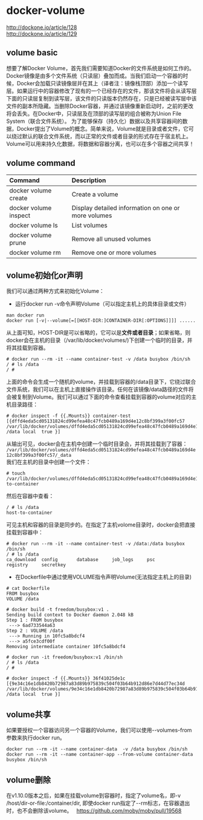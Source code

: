 # docker-volume
http://dockone.io/article/128  
http://dockone.io/article/129  
## volume basic
想要了解Docker Volume，首先我们需要知道Docker的文件系统是如何工作的。  
Docker镜像是由多个文件系统（只读层）叠加而成。当我们启动一个容器的时候，Docker会加载只读镜像层并在其上（译者注：镜像栈顶部）添加一个读写层。如果运行中的容器修改了现有的一个已经存在的文件，那该文件将会从读写层下面的只读层复制到读写层，该文件的只读版本仍然存在，只是已经被读写层中该文件的副本所隐藏。当删除Docker容器，并通过该镜像重新启动时，之前的更改将会丢失。在Docker中，只读层及在顶部的读写层的组合被称为Union File System（联合文件系统）。 
为了能够保存（持久化）数据以及共享容器间的数据，Docker提出了Volume的概念。简单来说，Volume就是目录或者文件，它可以绕过默认的联合文件系统，而以正常的文件或者目录的形式存在于宿主机上。  
Volume可以用来持久化数据，将数据和容器分离，也可以在多个容器之间共享！  
## volume command
|Command|Description|
|:-------|:----------|
|docker volume create|Create a volume |
|docker volume inspect|Display detailed information on one or more volumes|
|docker volume ls|List volumes|
|docker volume prune|Remove all unused volumes|
|docker volume rm|Remove one or more volumes|
## volume初始化or声明
我们可以通过两种方式来初始化Volume：
- 运行docker run -v命令声明Volume（可以指定主机上的具体目录或文件）
```
man docker run
docker run [-v|--volume[=[[HOST-DIR:]CONTAINER-DIR[:OPTIONS]]]] ......
```
从上面可知，HOST-DIR是可以省略的，它可以是**文件或者目录**；如果省略，则docker会在主机的目录（/var/lib/docker/volumes/)下创建一个临时的目录，并将其挂载到容器。  
```
# docker run --rm -it --name container-test -v /data busybox /bin/sh
/ # ls /data
/ #
```
上面的命令会生成一个随机的volume，并挂载到容器的/data目录下，它绕过联合文件系统，我们可以在主机上直接操作该目录。任何在该镜像/data路径的文件将会被复制到Volume。我们可以通过下面的命令查看挂载到容器的volume对应的主机目录路径：
```
# docker inspect -f {{.Mounts}} container-test
[{dffd4eda5cd05131824cd99efea48c47fcb0489a169d4e12c8bf399a3f00fc57 /var/lib/docker/volumes/dffd4eda5cd05131824cd99efea48c47fcb0489a169d4e12c8bf399a3f00fc57/_data /data local  true }]
```
从输出可见，docker会在主机中创建一个临时目录会，并将其挂载到了容器：  
`/var/lib/docker/volumes/dffd4eda5cd05131824cd99efea48c47fcb0489a169d4e12c8bf399a3f00fc57/_data`  
我们在主机的目录中创建一个文件：  
```
# touch /var/lib/docker/volumes/dffd4eda5cd05131824cd99efea48c47fcb0489a169d4e12c8bf399a3f00fc57/_data/host-to-container
```
然后在容器中查看：
```
/ # ls /data
host-to-container
```
可见主机和容器的目录是同步的。在指定了主机volome目录时，docker会把直接挂载到容器中：  
```
# docker run --rm -it --name container-test -v /data:/data busybox /bin/sh
/ # ls /data
ca_download  config       database     job_logs     psc          registry     secretkey
```
- 在Dockerfile中通过使用VOLUME指令声明Volume(无法指定主机上的目录)
```
# cat Dockerfile
FROM busybox
VOLUME /data

# docker build -t freedom/busybox:v1 .
Sending build context to Docker daemon 2.048 kB
Step 1 : FROM busybox
 ---> 6ad733544a63
Step 2 : VOLUME /data
 ---> Running in 10fc5a8bdcf4
 ---> a5fce3cdf00f
Removing intermediate container 10fc5a8bdcf4

# docker run -it freedom/busybox:v1 /bin/sh
/ # ls /data
/ # 

# docker inspect -f {{.Mounts}} 36f41025de1c
[{9e34c16e1db8420b72987a83d89b975839c504f03b64b912d86e7d44d77ec34d /var/lib/docker/volumes/9e34c16e1db8420b72987a83d89b975839c504f03b64b912d86e7d44d77ec34d/_data /data local  true }]
```
## volume共享
如果要授权一个容器访问另一个容器的Volume，我们可以使用--volumes-from参数来执行docker run。
```
docker run --rm -it --name container-data  -v /data busybox /bin/sh
docker run --rm -it --name container-app --from-volume container-data busybox /bin/sh

```

## volume删除
在v1.10.0版本之后，如果在挂载volume到容器时，指定了volume名，即-v /host/dir-or-file:/container/dir, 即使docker run指定了--rm标志，在容器退出时，也不会删除该volume。  
https://github.com/moby/moby/pull/19568
